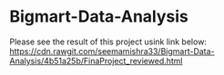# Bigmart-Data-Analysis
Please see the result of this project usink link below:  
https://cdn.rawgit.com/seemamishra33/Bigmart-Data-Analysis/4b51a25b/FinaProject_reviewed.html
